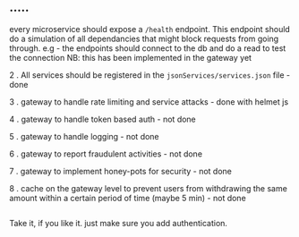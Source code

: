 
## .....

every microservice should expose a `/health`  endpoint.
This endpoint should do a simulation of all dependancies that might block
requests from going through.
e.g -  the endpoints should connect to the db and do a read to test the connection
NB:  this has been implemented in the gateway yet

2 . All services should be registered in the `jsonServices/services.json` file - done


3 . gateway to handle rate limiting and service attacks - done with helmet js


4 .  gateway to handle token based auth - not done


5 . gateway to handle logging - not done


6 . gateway to report fraudulent activities - not done


7 . gateway to implement honey-pots for security - not done

8 . cache on the gateway level to prevent users from withdrawing the same amount within a certain period of time (maybe 5 min) - not done

```bash

```

Take it, if you like it. just make sure you add authentication.

